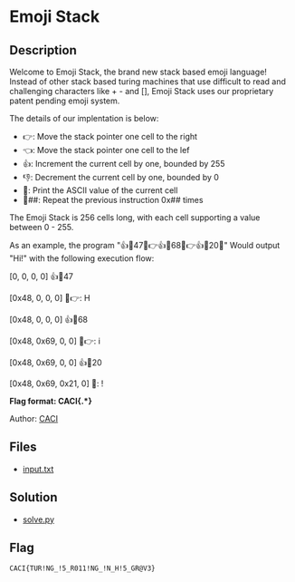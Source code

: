 # Emoji Stack

## Description

Welcome to Emoji Stack, the brand new stack based emoji language! Instead of other stack based turing machines that use difficult to read and challenging characters like + - and [], Emoji Stack uses our proprietary patent pending emoji system. 

The details of our implentation is below:
* 👉: Move the stack pointer one cell to the right
* 👈: Move the stack pointer one cell to the lef
* 👍: Increment the current cell by one, bounded by 255
* 👎: Decrement the current cell by one, bounded by 0
* 💬: Print the ASCII value of the current cell
* 🔁##: Repeat the previous instruction 0x## times

The Emoji Stack is 256 cells long, with each cell supporting a value between 0 - 255.

As an example, the program "👍🔁47💬👉👍🔁68💬👉👍🔁20💬" Would output "Hi!" with the following execution flow:

[0, 0, 0, 0]
👍🔁47

[0x48, 0, 0, 0]
💬👉: H

[0x48, 0, 0, 0]
👍🔁68

[0x48, 0x69, 0, 0]
💬👉: i

[0x48, 0x69, 0, 0]
👍🔁20

[0x48, 0x69, 0x21, 0]
💬: !

**Flag format: CACI{.*}**

Author: [CACI](https://www.caci.com)

## Files

* [input.txt](input.txt)

## Solution

* [solve.py](solve.py)

## Flag

`CACI{TUR!NG_!5_R011!NG_!N_H!5_GR@V3}`
